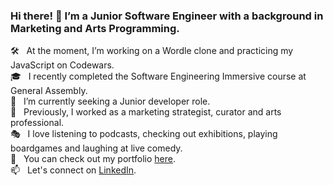 ### Hi there! 👋  I’m a Junior Software Engineer with a background in Marketing and Arts Programming.

:hammer_and_wrench: &nbsp; At the moment, I’m working on a Wordle clone and practicing my JavaScript on Codewars.
<br/> :mortar_board: &nbsp; I recently completed the Software Engineering Immersive course at General Assembly.
<br/> :seedling: &nbsp; I’m currently seeking a Junior developer role.
<br/> :art: &nbsp; Previously, I worked as a marketing strategist, curator and arts professional.
<br/> :performing_arts: &nbsp; I love listening to podcasts, checking out exhibitions, playing boardgames and laughing at live comedy.
<br/> :eyes: &nbsp; You can check out my portfolio [here](https://sapphire-p.github.io/portfolio/).
<br/> :mailbox: &nbsp; Let's connect on [LinkedIn](https://www.linkedin.com/in/sapphire-paston/).

<!--
**sapphire-p/sapphire-p** is a ✨ _special_ ✨ repository because its `README.md` (this file) appears on your GitHub profile.

Here are some ideas to get you started:

- 🔭 I’m currently working on ...
- 🌱 I’m currently learning ...
- 👯 I’m looking to collaborate on ...
- 🤔 I’m looking for help with ...
- 💬 Ask me about ...
- 📫 How to reach me: ...
- 😄 Pronouns: ...
- ⚡ Fun fact: ...
-->
